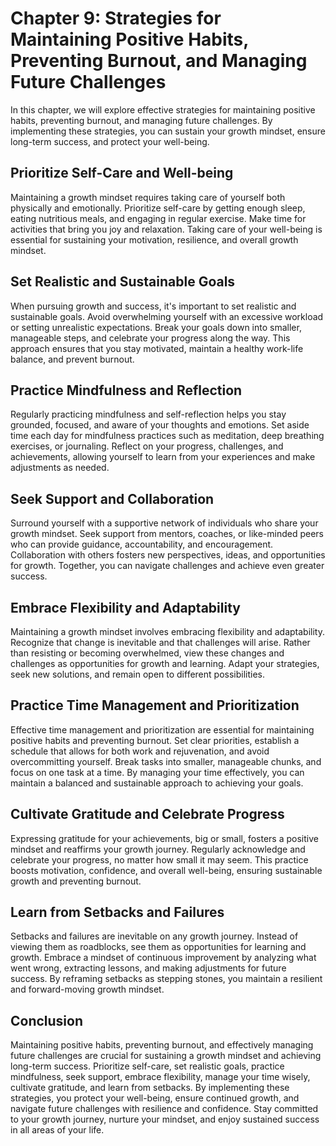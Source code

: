 Chapter 9: Strategies for Maintaining Positive Habits, Preventing Burnout, and Managing Future Challenges
=========================================================================================================

In this chapter, we will explore effective strategies for maintaining positive habits, preventing burnout, and managing future challenges. By implementing these strategies, you can sustain your growth mindset, ensure long-term success, and protect your well-being.

Prioritize Self-Care and Well-being
-----------------------------------

Maintaining a growth mindset requires taking care of yourself both physically and emotionally. Prioritize self-care by getting enough sleep, eating nutritious meals, and engaging in regular exercise. Make time for activities that bring you joy and relaxation. Taking care of your well-being is essential for sustaining your motivation, resilience, and overall growth mindset.

Set Realistic and Sustainable Goals
-----------------------------------

When pursuing growth and success, it's important to set realistic and sustainable goals. Avoid overwhelming yourself with an excessive workload or setting unrealistic expectations. Break your goals down into smaller, manageable steps, and celebrate your progress along the way. This approach ensures that you stay motivated, maintain a healthy work-life balance, and prevent burnout.

Practice Mindfulness and Reflection
-----------------------------------

Regularly practicing mindfulness and self-reflection helps you stay grounded, focused, and aware of your thoughts and emotions. Set aside time each day for mindfulness practices such as meditation, deep breathing exercises, or journaling. Reflect on your progress, challenges, and achievements, allowing yourself to learn from your experiences and make adjustments as needed.

Seek Support and Collaboration
------------------------------

Surround yourself with a supportive network of individuals who share your growth mindset. Seek support from mentors, coaches, or like-minded peers who can provide guidance, accountability, and encouragement. Collaboration with others fosters new perspectives, ideas, and opportunities for growth. Together, you can navigate challenges and achieve even greater success.

Embrace Flexibility and Adaptability
------------------------------------

Maintaining a growth mindset involves embracing flexibility and adaptability. Recognize that change is inevitable and that challenges will arise. Rather than resisting or becoming overwhelmed, view these changes and challenges as opportunities for growth and learning. Adapt your strategies, seek new solutions, and remain open to different possibilities.

Practice Time Management and Prioritization
-------------------------------------------

Effective time management and prioritization are essential for maintaining positive habits and preventing burnout. Set clear priorities, establish a schedule that allows for both work and rejuvenation, and avoid overcommitting yourself. Break tasks into smaller, manageable chunks, and focus on one task at a time. By managing your time effectively, you can maintain a balanced and sustainable approach to achieving your goals.

Cultivate Gratitude and Celebrate Progress
------------------------------------------

Expressing gratitude for your achievements, big or small, fosters a positive mindset and reaffirms your growth journey. Regularly acknowledge and celebrate your progress, no matter how small it may seem. This practice boosts motivation, confidence, and overall well-being, ensuring sustainable growth and preventing burnout.

Learn from Setbacks and Failures
--------------------------------

Setbacks and failures are inevitable on any growth journey. Instead of viewing them as roadblocks, see them as opportunities for learning and growth. Embrace a mindset of continuous improvement by analyzing what went wrong, extracting lessons, and making adjustments for future success. By reframing setbacks as stepping stones, you maintain a resilient and forward-moving growth mindset.

Conclusion
----------

Maintaining positive habits, preventing burnout, and effectively managing future challenges are crucial for sustaining a growth mindset and achieving long-term success. Prioritize self-care, set realistic goals, practice mindfulness, seek support, embrace flexibility, manage your time wisely, cultivate gratitude, and learn from setbacks. By implementing these strategies, you protect your well-being, ensure continued growth, and navigate future challenges with resilience and confidence. Stay committed to your growth journey, nurture your mindset, and enjoy sustained success in all areas of your life.
